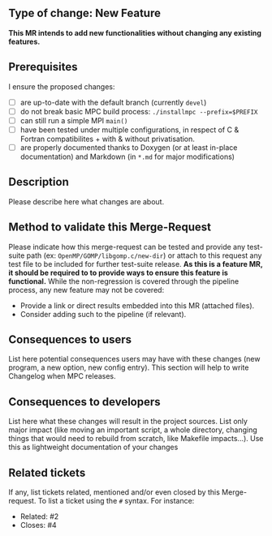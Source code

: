 ## Type of change: New Feature

**This MR intends to add new functionalities without changing any existing
features.**

## Prerequisites
I ensure the proposed changes:
- [ ] are up-to-date with the default branch (currently `devel`)
- [ ] do not break basic MPC build process: `./installmpc --prefix=$PREFIX`
- [ ] can still run a simple MPI `main()`
- [ ] have been tested under multiple configurations, in respect of C & Fortran
  compatibilites + with & without privatisation.
- [ ] are properly documented thanks to Doxygen (or at least in-place
  documentation) and Markdown (in `*.md` for major modifications)

## Description

Please describe here what changes are about.

## Method to validate this Merge-Request

Please indicate how this merge-request can be tested and provide any test-suite
path (ex: `OpenMP/GOMP/libgomp.c/new-dir`) or attach to this request any test
file to be included for further test-suite release. **As this is a feature MR,
it should be required to to provide ways to ensure this feature is functional.**
While the non-regression is covered through the pipeline process, any new
feature may not be covered:
* Provide a link or direct results embedded into this MR (attached files).
* Consider adding such to the pipeline (if relevant).

## Consequences to users

List here potential consequences users may have with these changes (new program,
a new option, new config entry). This section will help to write Changelog when
MPC releases.

## Consequences to developers

List here what these changes will result in the project sources. List only major
impact (like moving an important script, a whole directory, changing things that
would need to rebuild from scratch, like Makefile impacts...). Use this as
lightweight documentation of your changes

## Related tickets

If any, list tickets related, mentioned and/or even closed by this
Merge-request. To list a ticket using the `#` syntax. For instance:
- Related: #2
- Closes: #4